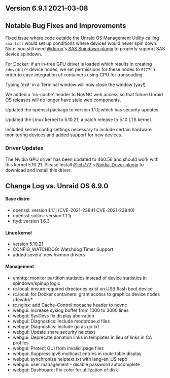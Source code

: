 ## Version 6.9.1 2021-03-08

## Notable Bug Fixes and Improvements

Fixed issue where code outside the Unraid OS Management Utility calling
`smartctl` would set up conditions where devices would never spin down.
Note: you still need
[\@doron](https://forums.unraid.net/profile/8006-doron/)'s [SAS
Spindown
plugin](https://forums.unraid.net/topic/97351-plugin-spin-down-sas-drives/)
to properly support SAS device spindown.

For Docker: if an in-tree GPU driver is loaded which results in creating
`/dev/dri/*` device nodes, we set permissions for these nodes to `0777`
in order to ease integration of containers using GPU for transcoding.

Typing 'exit' in a Terminal window will now close the window (yay!).

We added a 'no-cache' header to NoVNC web access so that future Unraid
OS releases will no longer have stale web components.

Updated the openssl package to version 1.1.1j which has security
updates.

Updated the Linux kernel to 5.10.21, a patch release to 5.10 LTS kernel.

Included kernel config settings necessary to include certain hardware
monitoring devices and added support for new devices.

### Driver Updates

The Nvidia GPU driver has been updated to 460.56 and should work with
this kernel 5.10.21. Please install
[\@ich777](https://forums.unraid.net/profile/72388-ich777/)'s
[Nvidia-Driver
plugin](https://forums.unraid.net/topic/98978-plugin-nvidia-driver/) to
download and install this driver.

## Change Log vs. Unraid OS 6.9.0

#### Base distro

- openssl: version 1.1.1j (CVE-2021-23841 CVE-2021-23840)
- openssl-solibs: version 1.1.1j
- ttyd: version 1.6.3

#### Linux kernel

- version 5.10.21
- CONFIG_WATCHDOG: Watchdog Timer Support
- added several new hwmon drivers

#### Management

- emhttp: monitor partition statistics instead of device statistics in
    spindown/spinup logic
- rc.local: ensure required directories exist on USB flash boot device
- rc.local: for Docker containers: grant access to graphics device
    nodes /dev/dri/\*
- rc.nginx: add Cache-Control:nocache header to novnc
- webgui: Increase syslog buffer from 1000 to 3000 lines
- webgui: SysDevs fix display aberration
- webgui: Diagnostics: include modprobe.d files
- webgui: Diagnostics: include go as go.txt
- webgui: Update share security helptext
- webgui: Deprecate donation links in templates in lieu of links in CA
    profiles
- webgui: Protect GUI from invalid .page files
- webgui: Suppress ipv6 multicast entries in route table display
- webgui: synchronize helptext.txt with lang-en_US repo
- webgui: user management - disable password autocomplete
- webgui: Dashboard: Fix color for utilization of disk
